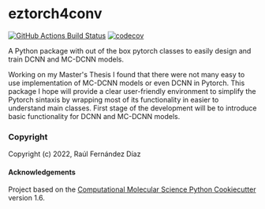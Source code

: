 eztorch4conv
==============================
[//]: # (Badges)
[![GitHub Actions Build Status](https://github.com/RaulFD-creator/eztorch4conv/workflows/CI/badge.svg)](https://github.com/RaulFD-creator/eztorch4conv/actions?query=workflow%3ACI)
[![codecov](https://codecov.io/gh/RaulFD-creator/eztorch4conv/branch/main/graph/badge.svg?token=U6t3PP1uZX)](https://codecov.io/gh/RaulFD-creator/eztorch4conv)

A Python package with out of the box pytorch classes to easily design and train DCNN and MC-DCNN models. 

Working on my Master's Thesis I found that there were not many easy to use implementation of MC-DCNN models or even DCNN in Pytorch. This package I hope will provide a clear user-friendly environment to simplify the Pytorch sintaxis by wrapping most of its functionality in easier to understand main classes. First stage of the development will be to introduce basic functionality for DCNN and MC-DCNN models.

### Copyright

Copyright (c) 2022, Raúl Fernández Díaz


#### Acknowledgements
 
Project based on the 
[Computational Molecular Science Python Cookiecutter](https://github.com/molssi/cookiecutter-cms) version 1.6.
